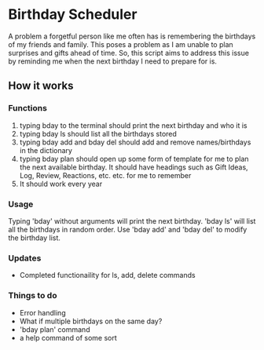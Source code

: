 # Birthday Scheduler

<p>A problem a forgetful person like me often has is remembering the birthdays of my friends and family. This poses a problem as I am unable to plan surprises and gifts ahead of time. So, this script aims to address this issue by reminding me when the next birthday I need to prepare for is.</p>

## How it works
### Functions
<ol>
    <li>typing bday to the terminal should print the next birthday and who it is</li>
    <li>typing bday ls should list all the birthdays stored</li>
    <li>typing bday add and bday del should add and remove names/birthdays in the dictionary</li>
    <li>typing bday plan should open up some form of template for me to plan the next available birthday. It should have headings such as Gift Ideas, Log, Review, Reactions, etc. etc. for me to remember</li>
    <li>It should work every year</li>
</ol>

### Usage
Typing 'bday' without arguments will print the next birthday. 'bday ls' will list all the birthdays in random order. Use 'bday add' and 'bday del' to modify the birthday list.

### Updates
<ul>
    <li>Completed functionaility for ls, add, delete commands</li>
</ul>

### Things to do
- Error handling
- What if multiple birthdays on the same day?
- 'bday plan' command
- a help command of some sort
